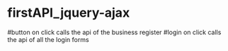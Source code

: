 # firstAPI_jquery-ajax
#button on click calls the api of the business register
#login on click calls the api of all the login forms
